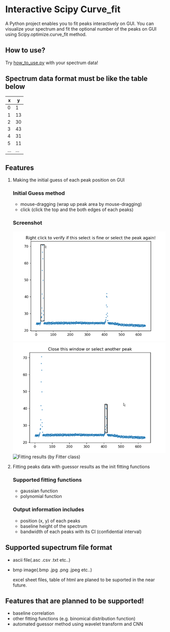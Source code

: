 # <b>Interactive Scipy Curve_fit</b>
A Python project enables you to fit peaks interactively on GUI.
You can visualize your spectrum and fit the optional number of the peaks on GUI using Scipy.optimize.curve_fit method.

## <b>How to use?</b>

Try [how_to_use.py](how_to_use.py) with your spectrum data!

## <b>Spectrum data format must be like the table below</b>

| x | y |
|---|---|
|0  | 1  |
|1  | 13 |
|2  | 30 |
|3  | 43 |
|4  | 31 |
|5  | 11 |
|...|...|

## <b>Features</b>

1. Making the initial guess of each peak position on GUI

    ### Initial Guess method
    - mouse-dragging (wrap up peak area by mouse-dragging)
    - click (click the top and the both edges of each peaks)

    ### Screenshot
    ![Guessing peak pos interactively](img/mouse-dragging-step0.png)
    ![Guessing another peak pos](img/mouse-dragging-step2.png)
    ![Fitting results (by Fitter class)](img/peak_found.png)

1. Fitting peaks data with guessor results as the init fitting functions
    
    ### Supported fitting functions
    - gaussian function
    - polynomial function

    ### Output information includes
    - position (x, y) of each peaks
    - baseline height of the spectrum
    - bandwidth of each peaks with its CI (confidential interval)

## <b>Supported supectrum file format</b>

- ascii file(.asc .csv .txt etc..)
- bmp image(.bmp .jpg .png .jpeg etc..)

    excel sheet files, table of html are planed to be suported in the near future.

## <b>Features that are planned to be supported!</b>

- baseline correlation
- other fitting functions (e.g. binomical distribution function)
- automated guessor method using wavelet transform and CNN